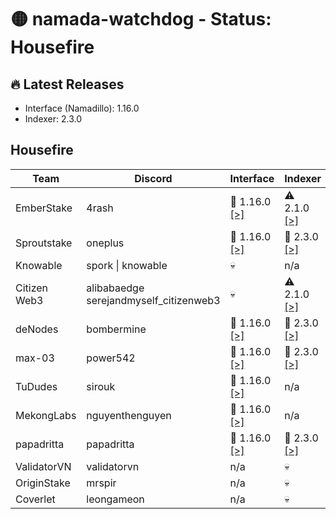 # 🟡 namada-watchdog - Status: Housefire

## 🔥 Latest Releases
- Interface (Namadillo): 1.16.0
- Indexer: 2.3.0

## Housefire
| Team | Discord | Interface | Indexer |
|-|-|-|-|
| EmberStake | 4rash | 🎉 1.16.0  [[>]](https://namadillo-housefire.emberstake.xyz) | ⚠️ 2.1.0  [[>]](https://namada-housefire-idx.emberstake.xyz/health) |
| Sproutstake | oneplus | 🎉 1.16.0  [[>]](https://housefire-interface.sproutstake.space/) | 🎉 2.3.0  [[>]](https://housefire-api.sproutstake.space/health) |
| Knowable | spork \| knowable | 💀 | n/a |
| Citizen Web3 | alibabaedge<br> serejandmyself_citizenweb3 | 💀 | ⚠️ 2.1.0  [[>]](https://indexer.namada-housefire.citizenweb3.com/health) |
| deNodes | bombermine | 🎉 1.16.0  [[>]](https://namadillo-housefire.denodes.xyz) | 🎉 2.3.0  [[>]](https://namada-housefire-indexer.denodes.xyz/health) |
| max-03 | power542 | 🎉 1.16.0  [[>]](https://namadillo.housefire.max-03.xyz) | 🎉 2.3.0  [[>]](https://indexer.housefire.max-03.xyz/health) |
| TuDudes | sirouk | 🎉 1.16.0  [[>]](https://interface.housefire.tududes.com) | n/a |
| MekongLabs | nguyenthenguyen | 🎉 1.16.0  [[>]](https://namadillo-housefire.pwa.mekonglabs.xyz/) | n/a |
| papadritta | papadritta | 🎉 1.16.0  [[>]](https://housefire.ui.papadritta.com) | 🎉 2.3.0  [[>]](https://housefire.indexer.papadritta.com/health) |
| ValidatorVN | validatorvn | n/a | 💀 |
| OriginStake | mrspir | n/a | 💀 |
| Coverlet | leongameon | n/a | 💀 |